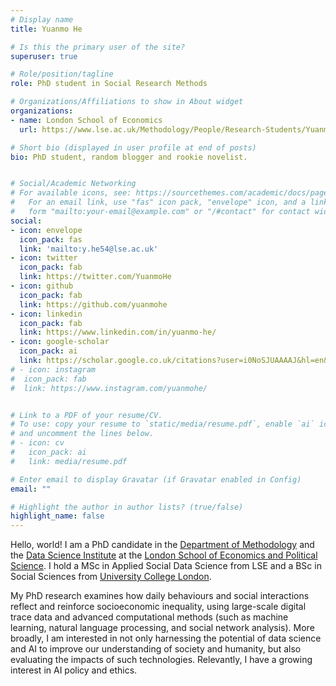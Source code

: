 ```yaml
---
# Display name
title: Yuanmo He

# Is this the primary user of the site?
superuser: true

# Role/position/tagline
role: PhD student in Social Research Methods

# Organizations/Affiliations to show in About widget
organizations:
- name: London School of Economics
  url: https://www.lse.ac.uk/Methodology/People/Research-Students/Yuanmo-He/Yuanmo-He

# Short bio (displayed in user profile at end of posts)
bio: PhD student, random blogger and rookie novelist.


# Social/Academic Networking
# For available icons, see: https://sourcethemes.com/academic/docs/page-builder/#icons
#   For an email link, use "fas" icon pack, "envelope" icon, and a link in the
#   form "mailto:your-email@example.com" or "/#contact" for contact widget.
social:
- icon: envelope
  icon_pack: fas
  link: 'mailto:y.he54@lse.ac.uk'
- icon: twitter
  icon_pack: fab
  link: https://twitter.com/YuanmoHe
- icon: github
  icon_pack: fab
  link: https://github.com/yuanmohe
- icon: linkedin
  icon_pack: fab
  link: https://www.linkedin.com/in/yuanmo-he/
- icon: google-scholar
  icon_pack: ai
  link: https://scholar.google.co.uk/citations?user=i0NoSJUAAAAJ&hl=en&oi=ao
# - icon: instagram
#  icon_pack: fab
#  link: https://www.instagram.com/yuanmohe/


# Link to a PDF of your resume/CV.
# To use: copy your resume to `static/media/resume.pdf`, enable `ai` icons in `params.toml`, 
# and uncomment the lines below.
# - icon: cv
#   icon_pack: ai
#   link: media/resume.pdf

# Enter email to display Gravatar (if Gravatar enabled in Config)
email: ""

# Highlight the author in author lists? (true/false)
highlight_name: false
---
```


Hello, world! I am a PhD candidate in the [Department of Methodology](https://www.lse.ac.uk/methodology) and the [Data Science Institute](https://www.lse.ac.uk/DSI) at the [London School of Economics and Political Science](https://www.lse.ac.uk/). I hold a MSc in Applied Social Data Science from LSE and a BSc in Social Sciences from [University College London](https://www.ucl.ac.uk/). 

My PhD research examines how daily behaviours and social interactions reflect and reinforce socioeconomic inequality, using large-scale digital trace data and advanced computational methods (such as machine learning, natural language processing, and social network analysis). More broadly, I am interested in not only harnessing the potential of data science and AI to improve our understanding of society and humanity, but also evaluating the impacts of such technologies. Relevantly, I have a growing interest in AI policy and ethics.


